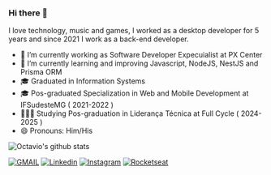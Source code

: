 ### Hi there 👋

I love technology, music and games, I worked as a desktop developer for 5 years and since 2021 I work as a back-end developer.

- 🔭 I’m currently working as Software Developer Expecuialist at PX Center
- 🌱 I’m currently learning and improving Javascript, NodeJS, NestJS and Prisma ORM
- 🎓 Graduated in Information Systems
- 🎓 Pos-graduated Specialization in Web and Mobile Development at IFSudesteMG ( 2021-2022 )
- 👨🏻‍🎓 Studying Pos-graduation in Liderança Técnica at Full Cycle ( 2024-2025 )
- 😄 Pronouns: Him/His

![Octavio's github stats](https://github-readme-stats.vercel.app/api?username=octaviobarbosa&show_icons=true&theme=dracula)

[![GMAIL](https://img.shields.io/badge/Gmail-D14836?style=for-the-badge&logo=gmail&logoColor=white)](mailto:octaviobar91@gmail.com)
[![Linkedin](https://img.shields.io/badge/-LinkedIn-%230077B5?style=for-the-badge&logo=linkedin&logoColor=white)](https://www.linkedin.com/in/octaviobarbosa)
[![Instagram](https://img.shields.io/badge/Instagram-E4405F?style=for-the-badge&logo=instagram&logoColor=white)](https://www.instagram.com/octaviobar91)
[![Rocketseat](https://img.shields.io/badge/%F0%9F%9A%80%20Rocketseat-9466FF?style=for-the-badge)](https://app.rocketseat.com.br/me/octaviobarbosa)

<!--
**octaviobarbosa/octaviobarbosa** is a ✨ _special_ ✨ repository because its `README.md` (this file) appears on your GitHub profile.

Here are some ideas to get you started:

- 🔭 I’m currently working on
- 🌱 I’m currently learning
- 👯 I’m looking to collaborate on ...
- 🤔 I’m looking for help with ...
- 💬 Ask me about ...
- 📫 How to reach me: ...
- 😄 Pronouns: ...
- ⚡ Fun fact: ...
-->
